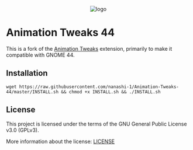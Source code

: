 <p align="center">
    <img alt="logo" src="animation-tweaks@Selenium-H/eicon.png">
</p>

# Animation Tweaks 44

This is a fork of the [Animation Tweaks](https://github.com/Selenium-H/Animation-Tweaks) extension, primarily to make it compatible with GNOME 44.

## Installation

    wget https://raw.githubusercontent.com/nanashi-1/Animation-Tweaks-44/master/INSTALL.sh && chmod +x INSTALL.sh && ./INSTALL.sh

## License

This project is licensed under the terms of the GNU General Public License v3.0 (GPLv3).

More information about the license: [LICENSE](LICENSE)
